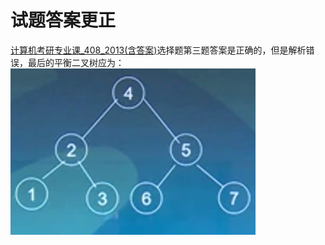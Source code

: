 # 试题答案更正
[计算机考研专业课_408_2013(含答案)](https://github.com/FengGuanxi/HDU-Experience/blob/master/%E5%AD%A6%E4%B9%A0/%E8%80%83%E7%A0%94/%E8%80%83%E7%A0%94408/408%E5%8E%86%E5%B9%B4%E8%80%83%E7%A0%94%E7%9C%9F%E9%A2%98%EF%BC%88%E9%99%84%E7%AD%94%E6%A1%88%EF%BC%89/%E8%AE%A1%E7%AE%97%E6%9C%BA%E8%80%83%E7%A0%94%E4%B8%93%E4%B8%9A%E8%AF%BE_408_2013(%E5%90%AB%E7%AD%94%E6%A1%88).pdf)选择题第三题答案是正确的，但是解析错误，最后的平衡二叉树应为：
![enter image description here](https://github.com/FengGuanxi/GitHub-/blob/master/2013%E5%B9%B4%E9%80%89%E6%8B%A9%E9%A2%98%E7%AC%AC%E4%B8%89%E9%A2%98%E7%AD%94%E6%A1%88%E8%A7%A3%E6%9E%90%E6%9B%B4%E6%AD%A3.png)